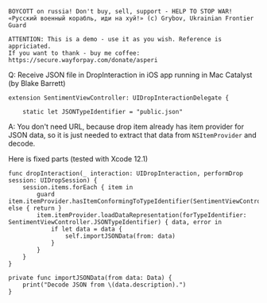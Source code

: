 ```
BOYCOTT on russia! Don't buy, sell, support - HELP TO STOP WAR!
«Русский военный корабль, иди на хуй!» (c) Grybov, Ukrainian Frontier Guard

ATTENTION: This is a demo - use it as you wish. Reference is appriciated.
If you want to thank - buy me coffee: https://secure.wayforpay.com/donate/asperi
```

Q: Receive JSON file in DropInteraction in iOS app running in Mac Catalyst (by Blake Barrett)

```
extension SentimentViewController: UIDropInteractionDelegate {
    
    static let JSONTypeIdentifier = "public.json"
```

A: You don't need URL, because drop item already has item provider for JSON data, so it is just needed to extract that data from `NSItemProvider` and decode.

Here is fixed parts (tested with Xcode 12.1)

	func dropInteraction(_ interaction: UIDropInteraction, performDrop session: UIDropSession) {
		session.items.forEach { item in
			guard item.itemProvider.hasItemConformingToTypeIdentifier(SentimentViewController.JSONTypeIdentifier) else { return }
			item.itemProvider.loadDataRepresentation(forTypeIdentifier: SentimentViewController.JSONTypeIdentifier) { data, error in
				if let data = data {
					self.importJSONData(from: data)
				}
			}
		}
	}
    
    private func importJSONData(from data: Data) {
        print("Decode JSON from \(data.description).")
    }


